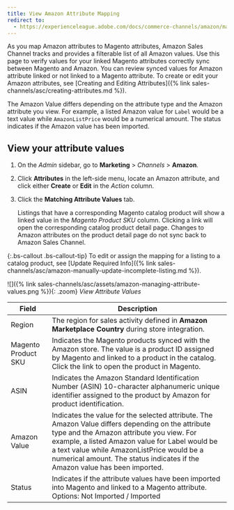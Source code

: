 ```yaml
---
title: View Amazon Attribute Mapping
redirect to:
  - https://experienceleague.adobe.com/docs/commerce-channels/amazon/manage/attributes/amazon-matching-attributes-values.html
---
```



As you map Amazon attributes to Magento attributes, Amazon Sales Channel tracks and provides a filterable list of all Amazon values. Use this page to verify values for your linked Magento attributes correctly sync between Magento and Amazon. You can review synced values for Amazon attribute linked or not linked to a Magento attribute. To create or edit your Amazon attributes, see [Creating and Editing Attributes]({% link sales-channels/asc/creating-attributes.md %}).

The Amazon Value differs depending on the attribute type and the Amazon attribute you view. For example, a listed Amazon value for `Label` would be a text value while `AmazonListPrice` would be a numerical amount. The status indicates if the Amazon value has been imported.

## View your attribute values

1. On the _Admin_ sidebar, go to **Marketing** > _Channels_ > **Amazon**.

1. Click **Attributes** in the left-side menu, locate an Amazon attribute, and click either **Create** or **Edit** in the _Action_ column.

1. Click the **Matching Attribute Values** tab.

    Listings that have a corresponding Magento catalog product will show a linked value in the _Magento Product SKU_ column. Clicking a link will open the corresponding catalog product detail page. Changes to Amazon attributes on the product detail page do not sync back to Amazon Sales Channel.

{:.bs-callout .bs-callout-tip}
To edit or assign the mapping for a listing to a catalog product, see [Update Required Info]({% link sales-channels/asc/amazon-manually-update-incomplete-listing.md %}).

![]({% link sales-channels/asc/assets/amazon-managing-attribute-values.png %}){: .zoom}
_View Attribute Values_

|Field|Description|
|--- |--- |
|Region|The region for sales activity defined in **Amazon Marketplace Country** during store integration.|
|Magento Product SKU|Indicates the Magento products synced with the Amazon store. The value is a product ID assigned by Magento and linked to a product in the catalog. Click the link to open the product in Magento.|
|ASIN|Indicates the Amazon Standard Identification Number (ASIN) 10-character alphanumeric unique identifier assigned to the product by Amazon for product identification.|
|Amazon Value|Indicates the value for the selected attribute. The Amazon Value differs depending on the attribute type and the Amazon attribute you view. For example, a listed Amazon value for Label would be a text value while AmazonListPrice would be a numerical amount. The status indicates if the Amazon value has been imported.|
|Status|Indicates if the attribute values have been imported into Magento and linked to a Magento attribute. Options: Not Imported / Imported|
